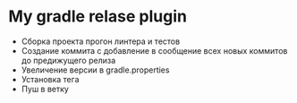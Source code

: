 # My gradle relase plugin

* Сборка проекта прогон линтера и тестов
* Создание коммита с добавление в сообщение всех новых коммитов до предижущего релиза
* Увеличение версии в gradle.properties
* Установка тега
* Пуш в ветку
